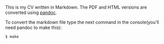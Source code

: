 This is my CV written in Markdown. The PDF and HTML versions are converted using [pandoc](http://pandoc.org/).

To convert the markdown file type the next command in the console(you'll need pandoc to make this):
```bash
$ make
```